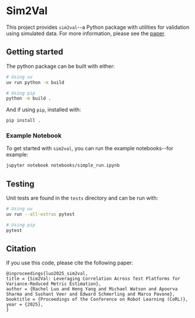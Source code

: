 # Sim2Val

This project provides `sim2val`--a Python package with utilities for validation using simulated data. For
more information, please see the [paper](https://arxiv.org/abs/2506.20553).

## Getting started

The python package can be built with either:

```bash
# Using uv
uv run python -m build

# Using pip
python -m build .
```

And if using `pip`, installed with:

```bash
pip install .
```

### Example Notebook

To get started with `sim2val`, you can run the example notebooks--for example:

```bash
jupyter notebook notebooks/simple_run.ipynb
```

## Testing

Unit tests are found in the `tests` directory and can be run with:

```bash
# Using uv
uv run --all-extras pytest

# Using pip
pytest
```

## Citation

If you use this code, please cite the following paper:

```
@inproceedings{luo2025_sim2val,
title = {Sim2Val: Leveraging Correlation Across Test Platforms for Variance-Reduced Metric Estimation},
author = {Rachel Luo and Heng Yang and Michael Watson and Apoorva Sharma and Sushant Veer and Edward Schmerling and Marco Pavone},
booktitle = {Proceedings of the Conference on Robot Learning (CoRL)},
year = {2025},
}
```
